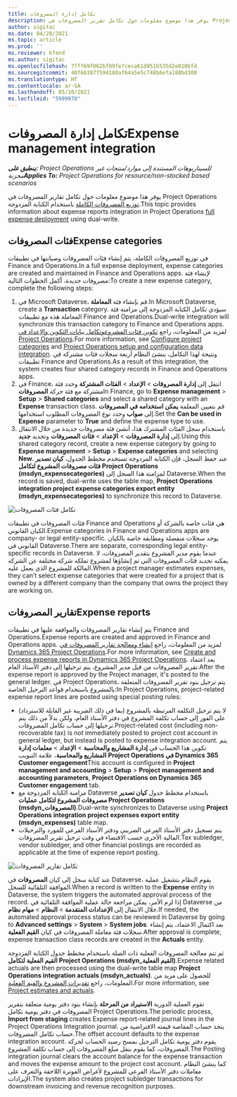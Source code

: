 ```yaml
---
title: تكامل إدارة المصروفات
description: يوفر هذا موضوع معلومات حول تكامل تقرير المصروفات في Project Operations باستخدام الكتابة المزدوجة.
author: sigitac
ms.date: 04/28/2021
ms.topic: article
ms.prod: ''
ms.reviewer: kfend
ms.author: sigitac
ms.openlocfilehash: 7fff69f062bf09fe7ceca61d951b535d2e010bfd
ms.sourcegitcommit: 40f68387f594180af64a5e5c748b6efa188bd300
ms.translationtype: HT
ms.contentlocale: ar-SA
ms.lasthandoff: 05/10/2021
ms.locfileid: "5999970"
---
```

# <a name="expense-management-integration"></a><span data-ttu-id="9ca7e-103">تكامل إدارة المصروفات</span><span class="sxs-lookup"><span data-stu-id="9ca7e-103">Expense management integration</span></span>

<span data-ttu-id="9ca7e-104">_**ينطبق على:** Project Operations للسيناريوهات المستندة إلى موارد/منتجات غير مخزنة‬_</span><span class="sxs-lookup"><span data-stu-id="9ca7e-104">_**Applies To:** Project Operations for resource/non-stocked based scenarios_</span></span>

<span data-ttu-id="9ca7e-105">يوفر هذا موضوع معلومات حول تكامل تقارير المصروفات في Project Operations [توزيع المصروفات الكاملة](../expense/expense-overview.md) باستخدام الكتابة المزدوجة.</span><span class="sxs-lookup"><span data-stu-id="9ca7e-105">This topic provides information about expense reports integration in Project Operations [full expense deployment](../expense/expense-overview.md) using dual-write.</span></span>

## <a name="expense-categories"></a><span data-ttu-id="9ca7e-106">فئات المصروفات</span><span class="sxs-lookup"><span data-stu-id="9ca7e-106">Expense categories</span></span>

<span data-ttu-id="9ca7e-107">في توزيع المصروفات الكاملة، يتم إنشاء فئات المصروفات وصيانتها في تطبيقات Finance and Operations.</span><span class="sxs-lookup"><span data-stu-id="9ca7e-107">In a full expense deployment, expense categories are created and maintained in Finance and Operations apps.</span></span> <span data-ttu-id="9ca7e-108">لإنشاء فئة مصروفات جديدة، أكمل الخطوات التالية:</span><span class="sxs-lookup"><span data-stu-id="9ca7e-108">To create a new expense category, complete the following steps:</span></span>

1. <span data-ttu-id="9ca7e-109">في Microsoft Dataverse، قم بإنشاء فئة **المعاملة**.</span><span class="sxs-lookup"><span data-stu-id="9ca7e-109">In Microsoft Dataverse, create a **Transaction** category.</span></span> <span data-ttu-id="9ca7e-110">سيؤدي تكامل الكتابة المزدوجة إلى مزامنة فئة المعاملة هذه مع تطبيقات Finance and Operations.</span><span class="sxs-lookup"><span data-stu-id="9ca7e-110">Dual-write integration will synchronize this transaction category to Finance and Operations apps.</span></span> <span data-ttu-id="9ca7e-111">لمزيد من المعلومات، راجع [تكوين فئات المشروع](/dynamics365/project-operations/project-accounting/configure-project-categories)[وتكامل بيانات التكوين والإعداد في Project Operations](resource-dual-write-setup-integration.md).</span><span class="sxs-lookup"><span data-stu-id="9ca7e-111">For more information, see [Configure project categories](/dynamics365/project-operations/project-accounting/configure-project-categories) and [Project Operations setup and configuration data integration](resource-dual-write-setup-integration.md).</span></span> <span data-ttu-id="9ca7e-112">ونتيجة لهذا التكامل، ينشئ النظام أربعة سجلات فئات مشتركة في تطبيقات Finance and Operations.</span><span class="sxs-lookup"><span data-stu-id="9ca7e-112">As a result of this integration, the system creates four shared category records in Finance and Operations apps.</span></span>
2. <span data-ttu-id="9ca7e-113">في Finance، انتقل إلى **إدارة المصروفات** > **الإعداد** > **الفئات المشتركة** وحدد فئة مشتركة مع فئة حركة **المصروفات**</span><span class="sxs-lookup"><span data-stu-id="9ca7e-113">In Finance, go to **Expense management** > **Setup** > **Shared categories** and select a shared category with an **Expense** transaction class.</span></span> <span data-ttu-id="9ca7e-114">قم بتعيين المعلمة **يمكن استخدامه في المصروفات** إلى **صواب** وحدد نوع المصروفات المطلوب استخدامها.</span><span class="sxs-lookup"><span data-stu-id="9ca7e-114">Set the **Can be used in Expense** parameter to **True** and define the expense type to use.</span></span>
3. <span data-ttu-id="9ca7e-115">باستخدام سجل الفئات المشترك هذا، أنشئ فئة مصروفات جديدة من خلال الانتقال إلى **إدارة المصروفات** > **الإعداد** > **فئات المصروفات** وتحديد **جديد**.</span><span class="sxs-lookup"><span data-stu-id="9ca7e-115">Using this shared category record, create a new expense category by going to **Expense management** > **Setup** > **Expense categories** and selecting **New**.</span></span> <span data-ttu-id="9ca7e-116">عند حفظ السجل، فإن الكتابة المزدوجة تستخدم مخطط الجدول، **كيان تصدير فئات مصروفات المشروع لتكامل Project Operations (msdyn\_expensecategories)** لمزامنة هذا السجل إلى Dataverse.</span><span class="sxs-lookup"><span data-stu-id="9ca7e-116">When the record is saved, dual-write uses the table map, **Project Operations integration project expense categories export entity (msdyn\_expensecategories)** to synchronize this record to Dataverse.</span></span>

  ![تكامل فئات المصروفات](./media/DW6ExpenseCategories.png)

<span data-ttu-id="9ca7e-118">فئات المصروفات في تطبيقات Finance and Operations هي فئات خاصة بالشركة أو الكيان القانوني.</span><span class="sxs-lookup"><span data-stu-id="9ca7e-118">Expense categories in Finance and Operations apps are company- or legal entity-specific.</span></span> <span data-ttu-id="9ca7e-119">يوجد سجلات منفصلة ومطابقة خاصة بالكيان القانوني في Dataverse.</span><span class="sxs-lookup"><span data-stu-id="9ca7e-119">There are separate, corresponding legal entity-specific records in Dataverse.</span></span> <span data-ttu-id="9ca7e-120">عندما يقوم مدير المشروع بتقدير المصروفات، لا يمكنه تحديد فئات المصروفات التي تم إنشاؤها لمشروع تملكه شركة مختلفة عن الشركة المالكة للمشروع الذي يعمل عليه.</span><span class="sxs-lookup"><span data-stu-id="9ca7e-120">When a project manager estimates expenses, they can’t select expense categories that were created for a project that is owned by a different company than the company that owns the project they are working on.</span></span> 

## <a name="expense-reports"></a><span data-ttu-id="9ca7e-121">تقارير المصروفات</span><span class="sxs-lookup"><span data-stu-id="9ca7e-121">Expense reports</span></span>

<span data-ttu-id="9ca7e-122">يتم إنشاء تقارير المصروفات والموافقة عليها في تطبيقات Finance and Operations.</span><span class="sxs-lookup"><span data-stu-id="9ca7e-122">Expense reports are created and approved in Finance and Operations apps.</span></span> <span data-ttu-id="9ca7e-123">لمزيد من المعلومات، راجع [إنشاء ومعالجة تقارير المصروفات في Dynamics 365 Project Operations](/learn/modules/create-process-expense-reports/).</span><span class="sxs-lookup"><span data-stu-id="9ca7e-123">For more information, see [Create and process expense reports in Dynamics 365 Project Operations](/learn/modules/create-process-expense-reports/).</span></span> <span data-ttu-id="9ca7e-124">بعد اعتماد تقرير المصروفات من قبل مدير المشروع، يتم ترحيلها إلى دفتر الأستاذ العام.</span><span class="sxs-lookup"><span data-stu-id="9ca7e-124">After the expense report is approved by the Project manager, it's posted to the general ledger.</span></span> <span data-ttu-id="9ca7e-125">في Project Operations، يتم ترحيل بنود تقرير المصروفات المتعلقة بالمشروع باستخدام قواعد الترحيل الخاصة:</span><span class="sxs-lookup"><span data-stu-id="9ca7e-125">In Project Operations, project-related expense report lines are posted using special posting rules:</span></span>

  - <span data-ttu-id="9ca7e-126">لا يتم ترحيل التكلفة المرتبطة بالمشروع (بما في ذلك الضريبة غير القابلة للاسترداد) على الفور إلى حساب تكلفة المشروع في دفتر الأستاذ العام، ولكن بدلاً من ذلك يتم ترحيلها إلى حساب تكامل المصروفات.</span><span class="sxs-lookup"><span data-stu-id="9ca7e-126">Project-related cost (including non-recoverable tax) is not immediately posted to project cost account in general ledger, but instead is posted to expense integration account.</span></span> <span data-ttu-id="9ca7e-127">يتم تكوين هذا الحساب في **إدارة المشاريع والمحاسبة** > **الإعداد** > **معلمات إدارة المشاريع والمحاسبة**، علامة التبويب **Project Operations في Dynamics 365 Customer engagement**</span><span class="sxs-lookup"><span data-stu-id="9ca7e-127">This account is configured in **Project management and accounting** > **Setup** > **Project management and accounting parameters**, **Project Operations on Dynamics 365 Customer engagement** tab.</span></span>
  - <span data-ttu-id="9ca7e-128">مزامنة الكتابة المزدوجة مع Dataverse باستخدام مخطط جدول **كيان تصدير مصروفات المشروع لتكامل عمليات Project Operations (msdyn\_المصروفات)**.</span><span class="sxs-lookup"><span data-stu-id="9ca7e-128">Dual-write synchronizes to Dataverse using **Project Operations integration project expenses export entity (msdyn\_expenses)** table map.</span></span>
  - <span data-ttu-id="9ca7e-129">يتم تسجيل دفتر الأستاذ الفرعي الضريبي ودفتر الأستاذ الفرعي للمورد والترحيلات المالية الأخرى حسب الاقتضاء في وقت ترحيل تقرير المصروفات.</span><span class="sxs-lookup"><span data-stu-id="9ca7e-129">Tax subledger, vendor subledger, and other financial postings are recorded as applicable at the time of expense report posting.</span></span>

  ![تكامل تقارير المصروفات](./media/DW6ExpenseReports.png)

<span data-ttu-id="9ca7e-131">عند كتابة سجل إلى كيان **المصروفات** في Dataverse، يقوم النظام بتشغيل عملية الموافقة التلقائية للسجل.</span><span class="sxs-lookup"><span data-stu-id="9ca7e-131">When a record is written to the **Expense** entity in Dataverse, the system triggers the automated approval process of the record.</span></span> <span data-ttu-id="9ca7e-132">إذا لزم الأمر، يمكن مراجعة حالة عملية الموافقة التلقائية في Dataverse من خلال الانتقال إلى **الإعدادات المتقدمة** > **النظام** > **مهام نظام**.</span><span class="sxs-lookup"><span data-stu-id="9ca7e-132">If needed, the automated approval process status can be reviewed in Dataverse by going to **Advanced settings** > **System** > **System jobs**.</span></span> <span data-ttu-id="9ca7e-133">بعد اكتمال الاعتماد، يتم إنشاء سجلات فئة معاملة المصروفات في كيان **القيم الفعلية**.</span><span class="sxs-lookup"><span data-stu-id="9ca7e-133">After approval is complete, expense transaction class records are created in the **Actuals** entity.</span></span>

<span data-ttu-id="9ca7e-134">ثم تتم معالجة المصروفات الفعلية ذات الصلة باستخدام مخطط جدول الكتابة المزدوجة **القيم الفعلية لتكامل Project Operations (msdyn\_القيم الفعلية)**.</span><span class="sxs-lookup"><span data-stu-id="9ca7e-134">Expense related actuals are then processed using the dual-write table map **Project Operations integration actuals (msdyn\_actuals)**.</span></span> <span data-ttu-id="9ca7e-135">للحصول على مزيد من المعلومات، راجع [تقديرات المشروع والقيم الفعلية](resource-dual-write-estimates-actuals.md).</span><span class="sxs-lookup"><span data-stu-id="9ca7e-135">For more information, see [Project estimates and actuals](resource-dual-write-estimates-actuals.md).</span></span>

<span data-ttu-id="9ca7e-136">تقوم العملية الدورية **الاستيراد من المرحلة** بإنشاء بنود دفتر يومية متعلقة بتقرير المصروفات في دفتر يومية تكامل Project Operations.</span><span class="sxs-lookup"><span data-stu-id="9ca7e-136">The periodic process, **Import from staging** creates Expense report-related journal lines in the Project Operations Integration journal.</span></span> <span data-ttu-id="9ca7e-137">يتخذ حساب المقاصة قيمته الافتراضية من حساب تكامل المصروفات.</span><span class="sxs-lookup"><span data-stu-id="9ca7e-137">The offset account defaults to the expense integration account.</span></span> <span data-ttu-id="9ca7e-138">يقوم دفتر يومية تكامل الترحيل بمسح رصيد الحساب لحركة المصروفات، كما يقوم بنقل مبلغ المصروفات إلى حساب تكلفة المشروع.</span><span class="sxs-lookup"><span data-stu-id="9ca7e-138">The Posting integration journal clears the account balance for the expense transaction and moves the expense amount to the project cost account.</span></span> <span data-ttu-id="9ca7e-139">كما ينشئ النظام معاملات دفتر الأستاذ الفرعي للمشروع لأغراض الفوترة اللاحقة والتعرف على الإيرادات.</span><span class="sxs-lookup"><span data-stu-id="9ca7e-139">The system also creates project subledger transactions for downstream invoicing and revenue recognition purposes.</span></span>
